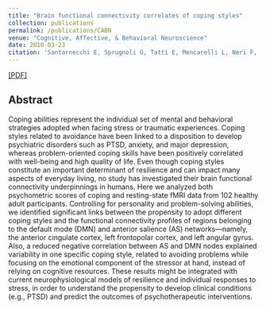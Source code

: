 ```yaml
---
title: "Brain functional connectivity correlates of coping styles"
collection: publications
permalink: /publications/CABN
venue: "Cognitive, Affective, & Behavioral Neuroscience"
date: 2018-03-23
citation: 'Santarnecchi E, Sprugnoli G, Tatti E, Mencarelli L, Neri F, <b>Momi D</b>, Di Lorenzo G, Pascual-Leone A, Rossi S, Rossi A <b>Cognitive, Affective, & Behavioral Neuroscience 2018.</b>'
---
```


[[PDF]](https://link.springer.com/article/10.3758/s13415-018-0583-7)

## Abstract
Coping abilities represent the individual set of mental and behavioral strategies adopted when facing stress or traumatic experiences. Coping styles related to avoidance have been linked to a disposition to develop psychiatric disorders such as PTSD, anxiety, and major depression, whereas problem-oriented coping skills have been positively correlated with well-being and high quality of life. Even though coping styles constitute an important determinant of resilience and can impact many aspects of everyday living, no study has investigated their brain functional connectivity underpinnings in humans. Here we analyzed both psychometric scores of coping and resting-state fMRI data from 102 healthy adult participants. Controlling for personality and problem-solving abilities, we identified significant links between the propensity to adopt different coping styles and the functional connectivity profiles of regions belonging to the default mode (DMN) and anterior salience (AS) networks—namely, the anterior cingulate cortex, left frontopolar cortex, and left angular gyrus. Also, a reduced negative correlation between AS and DMN nodes explained variability in one specific coping style, related to avoiding problems while focusing on the emotional component of the stressor at hand, instead of relying on cognitive resources. These results might be integrated with current neurophysiological models of resilience and individual responses to stress, in order to understand the propensity to develop clinical conditions (e.g., PTSD) and predict the outcomes of psychotherapeutic interventions.
